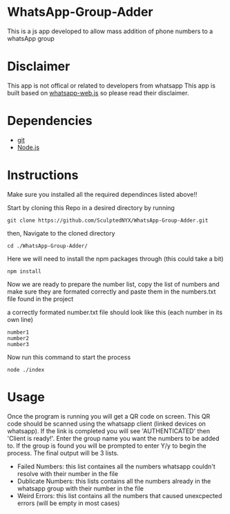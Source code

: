 # WhatsApp-Group-Adder
This is a js app developed to allow mass addition of phone numbers to a whatsApp group

# Disclaimer
This app is not offical or related to developers from whatsapp
This app is built based on [whatsapp-web.js](https://github.com/pedroslopez/whatsapp-web.js#whatsapp-webjs) so please read their disclaimer.

# Dependencies
- [git](https://git-scm.com/downloads)
- [Node.js](https://nodejs.org/en)

# Instructions

Make sure you installed all the required dependinces listed above!!

Start by cloning this Repo in a desired directory by running
```
git clone https://github.com/SculptedNYX/WhatsApp-Group-Adder.git
```
then, Navigate to the cloned directory
```
cd ./WhatsApp-Group-Adder/
```
Here we will need to install the npm packages through (this could take a bit)
```
npm install
```
Now we are ready to prepare the number list, copy the list of numbers and make sure they are formated correctly and paste them in the numbers.txt file found in the project

a correctly formated number.txt file should look like this (each number in its own line)
```
number1
number2
number3
```
Now run this command to start the process
```
node ./index
```

# Usage
Once the program is running you will get a QR code on screen. This QR code should be scanned using the whatsapp client (linked devices on whatsapp).
If the link is completed you will see 'AUTHENTICATED' then 'Client is ready!'.
Enter the group name you want the numbers to be added to.
If the group is found you will be prompted to enter Y/y to begin the process.
The final output will be 3 lists.
- Failed Numbers: this list containes all the numbers whatsapp couldn't resolve with their number in the file
- Dublicate Numbers: this lists contains all the numbers already in the whatsapp group with their number in the file
- Weird Errors: this list contains all the numbers that caused unexcpected errors (will be empty in most cases)
